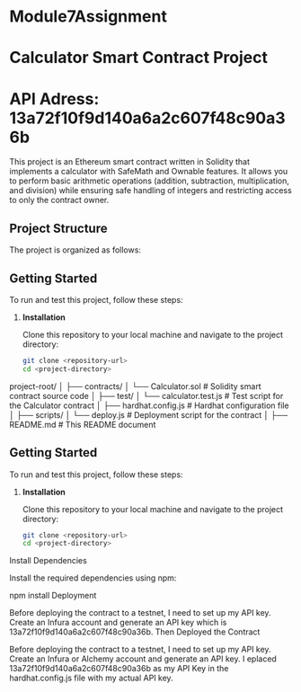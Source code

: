 # Module7Assignment
# Calculator Smart Contract Project
# API Adress: 13a72f10f9d140a6a2c607f48c90a36b

This project is an Ethereum smart contract written in Solidity that implements a calculator with SafeMath and Ownable features. It allows you to perform basic arithmetic operations (addition, subtraction, multiplication, and division) while ensuring safe handling of integers and restricting access to only the contract owner.

## Project Structure

The project is organized as follows:


## Getting Started

To run and test this project, follow these steps:

1. **Installation**

   Clone this repository to your local machine and navigate to the project directory:

   ```bash
   git clone <repository-url>
   cd <project-directory>
project-root/
│
├── contracts/
│ └── Calculator.sol # Solidity smart contract source code
│
├── test/
│ └── calculator.test.js # Test script for the Calculator contract
│
├── hardhat.config.js # Hardhat configuration file
│
├── scripts/
│ └── deploy.js # Deployment script for the contract
│
├── README.md # This README document

## Getting Started

To run and test this project, follow these steps:

1. **Installation**

   Clone this repository to your local machine and navigate to the project directory:

   ```bash
   git clone <repository-url>
   cd <project-directory>
Install Dependencies

Install the required dependencies using npm:

npm install
Deployment

Before deploying the contract to a testnet, I need to set up my API key. Create an Infura  account and generate an API key which is 13a72f10f9d140a6a2c607f48c90a36b. 
Then Deployed the Contract

Before deploying the contract to a testnet, I need to set up my API key. Create an Infura or Alchemy account and generate an API key. I eplaced 13a72f10f9d140a6a2c607f48c90a36b as my API Key in the hardhat.config.js file with my actual API key.

